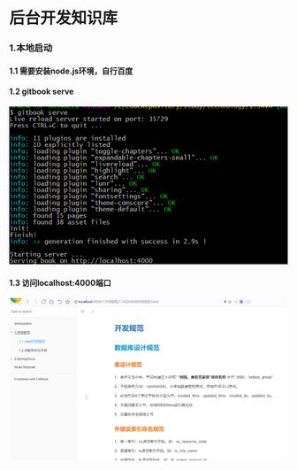 # 后台开发知识库



### 1.本地启动

#### 1.1 需要安装node.js环境，自行百度

#### 1.2 gitbook serve

![1622709128872](.\pic\1622709128872.png)

#### 1.3 访问localhost:4000端口

![1622709236563](.\pic\1622709236563.png)

